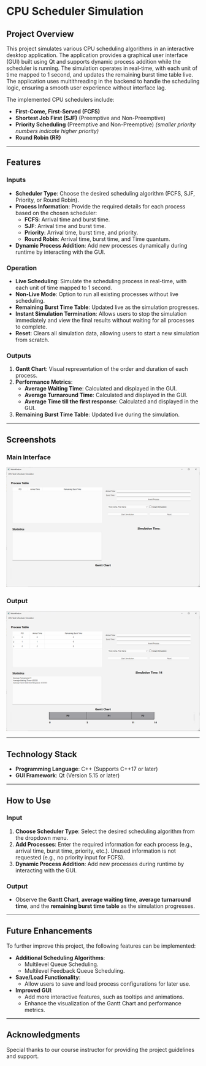 # CPU Scheduler Simulation

## Project Overview

This project simulates various CPU scheduling algorithms in an interactive desktop application. The application provides a graphical user interface (GUI) built using Qt and supports dynamic process addition while the scheduler is running. The simulation operates in real-time, with each unit of time mapped to 1 second, and updates the remaining burst time table live. The application uses multithreading in the backend to handle the scheduling logic, ensuring a smooth user experience without interface lag.

The implemented CPU schedulers include:
- **First-Come, First-Served (FCFS)**
- **Shortest Job First (SJF)** (Preemptive and Non-Preemptive)
- **Priority Scheduling** (Preemptive and Non-Preemptive) *(smaller priority numbers indicate higher priority)*
- **Round Robin (RR)**

---  

## Features

### Inputs
- **Scheduler Type**: Choose the desired scheduling algorithm (FCFS, SJF, Priority, or Round Robin).
- **Process Information**: Provide the required details for each process based on the chosen scheduler:
  - **FCFS**: Arrival time and burst time.
  - **SJF**: Arrival time and burst time.
  - **Priority**: Arrival time, burst time, and priority.
  - **Round Robin**: Arrival time, burst time, and Time quantum.
- **Dynamic Process Addition**: Add new processes dynamically during runtime by interacting with the GUI.

### Operation
- **Live Scheduling**: Simulate the scheduling process in real-time, with each unit of time mapped to 1 second.
- **Non-Live Mode**: Option to run all existing processes without live scheduling.
- **Remaining Burst Time Table**: Updated live as the simulation progresses.
- **Instant Simulation Termination**: Allows users to stop the simulation immediately and view the final results without waiting for all processes to complete.
- **Reset**: Clears all simulation data, allowing users to start a new simulation from scratch.

### Outputs
1. **Gantt Chart**: Visual representation of the order and duration of each process.
2. **Performance Metrics**:
   - **Average Waiting Time**: Calculated and displayed in the GUI.
   - **Average Turnaround Time**: Calculated and displayed in the GUI.
   - **Average Time till the first response**: Calculated and displayed in the GUI.
3. **Remaining Burst Time Table**: Updated live during the simulation.

---

## Screenshots

### Main Interface
![Main Interface](screenshots/main_interface.png)

### Output
![Output](screenshots/output.png)

---

## Technology Stack

- **Programming Language**: C++ (Supports C++17 or later)
- **GUI Framework**: Qt (Version 5.15 or later)

---

## How to Use

### Input
1. **Choose Scheduler Type**: Select the desired scheduling algorithm from the dropdown menu.
2. **Add Processes**: Enter the required information for each process (e.g., arrival time, burst time, priority, etc.). Unused information is not requested (e.g., no priority input for FCFS).
3. **Dynamic Process Addition**: Add new processes during runtime by interacting with the GUI.

### Output
- Observe the **Gantt Chart**, **average waiting time**, **average turnaround time**, and the **remaining burst time table** as the simulation progresses.

---

## Future Enhancements

To further improve this project, the following features can be implemented:
- **Additional Scheduling Algorithms**:
  - Multilevel Queue Scheduling.
  - Multilevel Feedback Queue Scheduling.
- **Save/Load Functionality**:
  - Allow users to save and load process configurations for later use.
- **Improved GUI**:
  - Add more interactive features, such as tooltips and animations.
  - Enhance the visualization of the Gantt Chart and performance metrics.

---

## Acknowledgments
Special thanks to our course instructor for providing the project guidelines and support.
